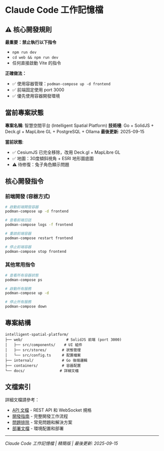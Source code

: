 # Claude Code 工作記憶檔

## ⚠️ 核心開發規則

**最重要：禁止執行以下指令**
- `npm run dev`
- `cd web && npm run dev`
- 任何直接啟動 Vite 的指令

**正確做法：**
- ✅ 使用容器管理：`podman-compose up -d frontend`
- ✅ 前端固定使用 port 3000
- ✅ 優先使用容器開發環境

## 當前專案狀態

**專案名稱**: 智慧空間平台 (Intelligent Spatial Platform)
**技術棧**: Go + SolidJS + Deck.gl + MapLibre GL + PostgreSQL + Ollama
**最後更新**: 2025-09-15

**當前狀態**:
- ✅ CesiumJS 已完全移除，改用 Deck.gl + MapLibre GL
- ✅ 地圖：30度傾斜視角 + ESRI 地形圖底圖
- ⚠️ 待修復：兔子角色顯示問題

## 核心開發指令

### 前端開發 (容器方式)
```bash
# 啟動前端開發容器
podman-compose up -d frontend

# 查看前端日誌
podman-compose logs -f frontend

# 重啟前端容器
podman-compose restart frontend

# 停止前端容器
podman-compose stop frontend
```

### 其他常用指令
```bash
# 查看所有容器狀態
podman-compose ps

# 啟動所有服務
podman-compose up -d

# 停止所有服務
podman-compose down
```

## 專案結構

```
intelligent-spatial-platform/
├── web/                    # SolidJS 前端 (port 3000)
│   ├── src/components/    # UI 組件
│   ├── src/stores/       # 狀態管理
│   └── src/config.ts     # 配置檔案
├── internal/             # Go 後端邏輯
├── containers/           # 容器配置
└── docs/                # 詳細文檔
```

## 文檔索引

詳細文檔請參考：
- [API 文檔](docs/API.md) - REST API 和 WebSocket 規格
- [開發指南](docs/DEVELOPMENT.md) - 完整開發工作流程
- [問題排除](docs/TROUBLESHOOTING.md) - 常見問題和解決方案
- [部署文檔](docs/DEPLOYMENT.md) - 環境配置和部署

---

*Claude Code 工作記憶檔 | 精簡版 | 最後更新: 2025-09-15*